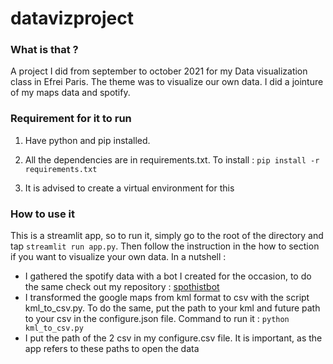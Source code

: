 # datavizproject

### What is that ?

A project I did from september to october 2021 for my Data visualization class in Efrei Paris. The theme was to visualize our own data. I did a jointure of my maps data and spotify.

###  Requirement for it to run

1. Have python and pip installed.

2. All the dependencies are in requirements.txt.
To install : `pip install -r requirements.txt`

3. It is advised to create a virtual environment for this

### How to use it

This is a streamlit app, so to run it, simply go to the root of the directory and tap `streamlit run app.py`. Then follow the instruction in the how to section if you want to visualize your own data. In a nutshell :

- I gathered the spotify data with a bot I created for the occasion, to do the same check out my repository : [spothistbot](https://github.com/ktazi/spothistbot)
- I transformed the google maps from kml format to csv with the script kml_to_csv.py. To do the same, put the path to your kml and future path to your csv in the configure.json file. Command to run it : `python kml_to_csv.py`
- I put the path of the 2 csv in my configure.csv file. It is important, as the app refers to these paths to open the data



